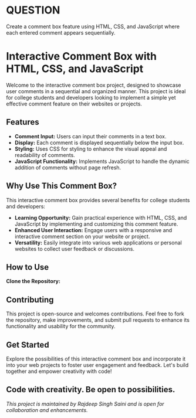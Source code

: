# QUESTION
Create a comment box feature using HTML, CSS, and JavaScript where each entered comment appears sequentially.


# Interactive Comment Box with HTML, CSS, and JavaScript
Welcome to the interactive comment box project, designed to showcase user comments in a sequential and organized manner. This project is ideal for college students and developers looking to implement a simple yet effective comment feature on their websites or projects.


## Features
- **Comment Input:** Users can input their comments in a text box.
- **Display:** Each comment is displayed sequentially below the input box.
- **Styling:** Uses CSS for styling to enhance the visual appeal and readability of comments.
- **JavaScript Functionality:** Implements JavaScript to handle the dynamic addition of comments without page refresh.


## Why Use This Comment Box?
This interactive comment box provides several benefits for college students and developers:
- **Learning Opportunity:** Gain practical experience with HTML, CSS, and JavaScript by implementing and customizing this comment feature.
- **Enhanced User Interaction:** Engage users with a responsive and interactive comment section on your website or project.
- **Versatility:** Easily integrate into various web applications or personal websites to collect user feedback or discussions.


## How to Use
**Clone the Repository:**


## Contributing
This project is open-source and welcomes contributions. Feel free to fork the repository, make improvements, and submit pull requests to enhance its functionality and usability for the community.


## Get Started
Explore the possibilities of this interactive comment box and incorporate it into your web projects to foster user engagement and feedback. Let's build together and empower creativity with code!


**Code with creativity. Be open to possibilities.**
---

*This project is maintained by Rajdeep Singh Saini and is open for collaboration and enhancements.*
